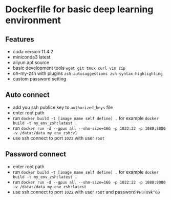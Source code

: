 # Dockerfile for basic deep learning environment

## Features

- cuda version 11.4.2
- miniconda3 latest
- aliyun apt source
- basic development tools `wget git tmux curl vim zip`
- oh-my-zsh with plugins `zsh-autosuggestions zsh-syntax-highlighting`
- custom password setting

## Auto connect

- add you ssh publice key to `authorized_keys` file
- enter root path
- run `docker build -t [image name self define] .` for example `docker build -t my_env_zsh:latest .`
- run `docker run -d --gpus all --shm-size=16G -p 1022:22 -p 1080:8080 -v /data:/data my_env_zsh:v1`
- use ssh connect to port `1022` with user `root`

## Password connect

- enter root path
- run `docker build -t [image name self define] .` for example `docker build -t my_env_zsh:latest .`
- run `docker run -d --gpus all --shm-size=16G -p 1022:22 -p 1080:8080 -v /data:/data my_env_zsh:latest`
- use ssh connect to port `1022` with user `root` and password `PHuTs9k^6D`

